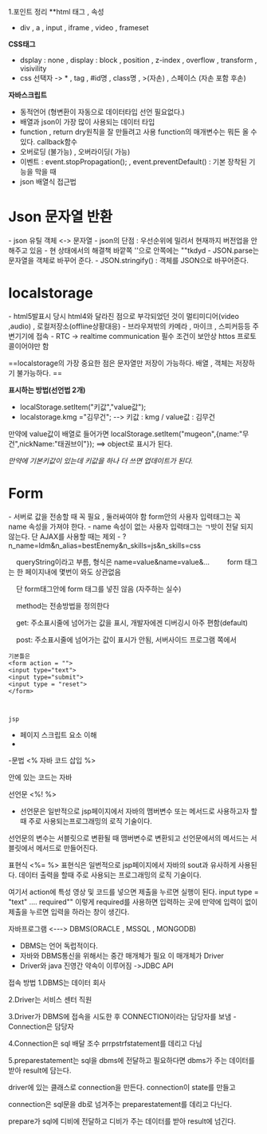 1.포인트 정리
**html 태그 , 속성
- div  , a , input , iframe , video , frameset

**CSS태그**
- dsplay : none , display : block , position , z-index , overflow , transform , visivility
- css 선택자 -> * , tag , #id명  , class명 , >(자손) , 스페이스 (자손 포함 후손)

**자바스크립트**
 - 동적언어 (형변환이 자동으로 데이터타입 선언 필요없다.)
 - 배열과 json이 가장 많이 사용되는 데이터 타입
 - function , return dry원칙을 잘 만들려고 사용 function의 매개변수는 뭐든 올 수 있다. callback함수
 - 오버로딩 (불가능) , 오버라이딩( 가능)
- 이벤트 : event.stopPropagation(); , event.preventDefault() : 기본 장착된 기능을 막을 때
- json 배열식 접근법



<h1>Json 문자열 반환</h1>
- json 유틸 객체 <-> 문자열
- json의 단점 : 우선순위에 밀려서 현재까지 버전업을 안해주고 있음
- 현 상태에서의 해결책 바깥쪽 ''으로 안쪽에는 ""tkdyd
- JSON.parse는 문자열을 객체로 바꾸어 준다. 
- JSON.stringify() : 객체를 JSON으로 바꾸어준다.


<H1>localstorage</H1>
- html5발표시 당시 html4와 달라진 점으로 부각되었던 것이 멀티미디어(video ,audio) , 로컬저장소(offline상황대응)
- 브라우져밖의 카메라 , 마이크 , 스피커등등 주변기기에 접속
- RTC -> realtime communication 필수 조건이 보안상 httos 프로토콜이어야만 함 

==localstorage의 가장 중요한 점은 문자열만 저장이 가능하다. 배열 , 객체는 저장하기 불가능하다. ==

**표시하는 방법(선언법 2개)**
- localStorage.setItem("키값","value값");
- localstorage.kmg ="김무건"; --> 키값 : kmg / value값 : 김무건

만약에 value값이 배열로 들어가면
localStorage.setItem("mugeon",{name:"무건",nickName:"태권브이"});
==> object로 표시가 된다.

*만약에 기본키값이 있는데 키값을 하나 더 쓰면 업데이트가 된다.*


<h1>Form </h1>
- 서버로 값을 전송할 때 꼭 필요 , 둘러싸여야 함 form안의 사용자 입력태그는 꼭 name 속성을 가져야 한다.
- name 속성이 없는 사용자 입력태그는 ㄱ밧이 전달 되지 않는다. 단 AJAX를 사용할 때는 제외
- ?n_name=ldm&n_alias=bestEnemy&n_skills=js&n_skills=css

    queryString이라고 부름, 형식은 name=value&name=value&...
    
    form 태그는 한 페이지내에 몇번이 와도 상관없음

    단 form태그안에 form 태그를 넣진 않음 (자주하는 실수)

    method는 전송방법을 정의한다

    get: 주소표시줄에 넘어가는 값을 표시, 개발자에겐 디버깅시 아주 편함(default)

    post: 주소표시줄에 넘어가는 값이 표시가 안됨, 서버사이드 프로그램 쪽에서

	기본틀은 
	<form action = "">
	<input type="text">
	<input type="submit">
	<input type = "reset">
	</form>
	
	
	
	jsp

- 페이지 스크립트 요소 이해
- 
-문법
<%
	자바 코드 삽입
%>

안에 있는 코드는 자바

선언문
<%! %>
 - 선언문은 일반적으로 jsp페이지에서 자바의 맴버변수 또는 메서드로 사용하고자 할 때 주로 사용되는프로그래밍의 로직 기술이다.

선언문의 변수는 서블릿으로 변환될 때 맴버변수로 변환되고 선언문에서의 메서드는 서블릿에서 메서드로 만들어진다.


표현식 
<%= %>
표현식은 일번적으로 jsp페이지에서 자바의 sout과 유사하게 사용된다. 데이터 출력을 할때 주로 사용되는 프로그래밍의 로직 기술이다.

여기서 action에 특성 영상 및 코드를 넣으면 제출을 누르면 실행이 된다.
input type = "text" .... required"" 이렇게 required를 사용하면 입력하는 곳에 만약에 입력이 없이 제출을 누르면 
입력을 하라는 창이 생긴다.

자바프로그램 <---> DBMS(ORACLE , MSSQL , MONGODB)

- DBMS는 언어 독럽적이다.
- 자바와 DBMS통신을 위해서는 중간 매개체가 필요 이 매개체가 Driver 
- Driver와 java 진영간 약속이 이루어짐 ->JDBC API


접속 방법
1.DBMS는 데이터 회사

2.Driver는 서비스 센터 직원

3.Driver가 DBMS에 접속을 시도한 후 CONNECTION이라는 담당자를 보냄 
-Connection은 담당자

4.Connection은 sql 배달 조수 prrpstrfstatement를 데리고 다님

5.preparestatement는 sql을 dbms에 전달하고 필요하다면 dbms가 주는 데이터를 받아 result에 담는다.


driver에 있는 클래스로 connection을 만든다.
connection이 state를 만들고

connection은 sql문을 db로 넘겨주는 preparestatement를 데리고 다닌다.

prepare가 sql에 디비에 전달하고 디비가 주는 데이터를 받아 result에 넘긴다.





